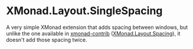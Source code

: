# XMonad.Layout.SingleSpacing

A very simple XMonad extension that adds spacing between windows, but unlike the
one available in [xmonad-contrib](https://github.com/xmonad/xmonad-contrib)
([XMonad.Layout.Spacing](https://github.com/xmonad/xmonad-contrib/blob/master/XMonad/Layout/Spacing.hs)),
it doesn't add those spacing twice.

